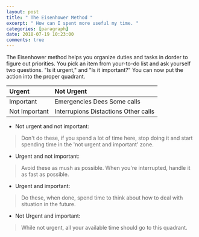 ```yaml
---
layout: post
title: " The Eisenhower Method "
excerpt: " How can I spent more useful my time. "
categories: [paragraph]
date: 2018-07-19 10:23:00
comments: true
---
```


The Eisenhower method helps you organize duties and tasks in dorder to figure out priorities. 
You pick an item from your-to-do list and ask yourself two questions. "Is it urgent," and "Is it important?"
You can now put the action into the proper quadrant.

| Urgent | Not Urgent |
|:-----------|:-----------|
| Important | Emergencies     Dees    Some calls | Exercise     Vacation Planning |
| Not Important | Interrupions   Distactions    Other calls | Trivia  Busy work   Time Wasters |

- Not urgent and not important:
> Don't do these, if you spend a lot of time here, 
> stop doing it and start spending time in the 'not urgent and important' zone.

- Urgent and not important:
> Avoid these as mush as possible. 
> When you're interrupted, handle it as fast as possible.

- Urgent and important:
> Do these, when done, spend time to think about 
> how to deal with situation in the future.

- Not Urgent and important:
> While not urgent, all your available time should go to this quadrant.


